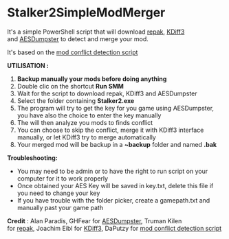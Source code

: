 # Stalker2SimpleModMerger

It's a simple PowerShell script that will download [repak](https://github.com/trumank/repak), [KDiff3](https://kdiff3.sourceforge.net/) and [AESDumpster](https://github.com/GHFear/AESDumpster) to detect and merge your mod.

It's based on the [mod conflict detection script](https://www.nexusmods.com/stalker2heartofchornobyl/mods/290)

**UTILISATION :**

1. **Backup manually your mods before doing anything**
2. Double clic on the shortcut **Run SMM**
3. Wait for the script to download repak, KDiff3﻿ and AESDumpster
4. Select the folder containing **Stalker2.exe**
5. The program will try to get the key for you game using AESDumpster, you have also the choice to enter the key manually
6. The will then analyze you mods to finds conflict
7. You can choose to skip the conflict, merge it with KDiff3 interface manually, or let KDiff3 try to merge automatically
8. Your merged mod will be backup in a **~backup** folder and named **.bak**


**Troubleshooting:**

- You may need to be admin or to have the right to run script on your computer for it to work properly
- Once obtained your AES Key will be saved in key.txt, delete this file if you need to change your key
- If you have trouble with the folder picker, create a gamepath.txt and manually past your game path



**Credit** : Alan Paradis, ﻿GHFear for [AESDumpster](https://github.com/GHFear/AESDumpster), Truman Kilen for [repak](https://github.com/trumank/repak), Joachim Eibl for [KDiff3](https://kdiff3.sourceforge.net/), DaPutzy for [mod conflict detection script](https://www.nexusmods.com/stalker2heartofchornobyl/mods/290)
